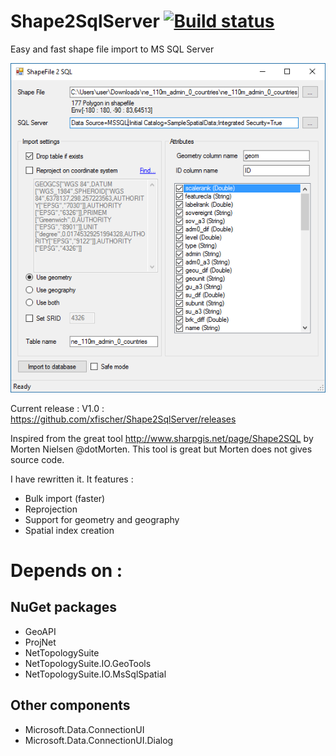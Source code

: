 # Shape2SqlServer [![Build status](https://ci.appveyor.com/api/projects/status/github/xfischer/Shape2SqlServer)](https://ci.appveyor.com/project/xfischer/Shape2SqlServer)
Easy and fast shape file import to MS SQL Server

 ![Viewer](/images/Screenshot.PNG?raw=true "Shape2SqlServer")
 
Current release : V1.0 : https://github.com/xfischer/Shape2SqlServer/releases

Inspired from the great tool http://www.sharpgis.net/page/Shape2SQL by Morten Nielsen @dotMorten.
This tool is great but Morten does not gives source code.

I have rewritten it. It features :
- Bulk import (faster)
- Reprojection
- Support for geometry and geography
- Spatial index creation


# Depends on :
## NuGet packages
- GeoAPI
- ProjNet
- NetTopologySuite
- NetTopologySuite.IO.GeoTools
- NetTopologySuite.IO.MsSqlSpatial

## Other components
- Microsoft.Data.ConnectionUI
- Microsoft.Data.ConnectionUI.Dialog
